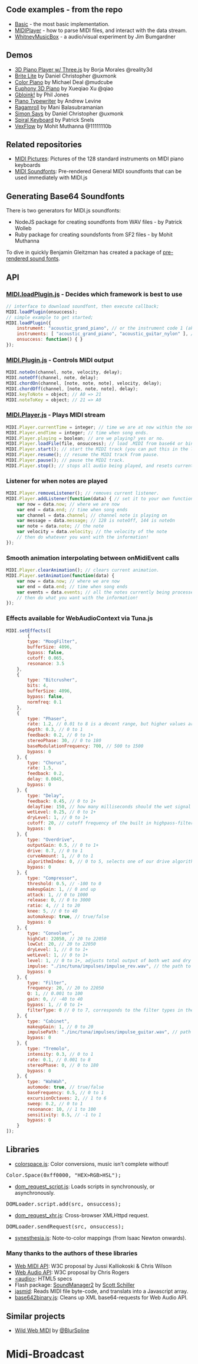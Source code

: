 ## Code examples - from the repo

* [Basic](./examples/Basic.html) - the most basic implementation.
* [MIDIPlayer](./examples/MIDIPlayer.html) - how to parse MIDI files, and interact with the data stream.
* [WhitneyMusicBox](./examples/WhitneyMusicBox.html) - a audio/visual experiment by Jim Bumgardner

## Demos

* [3D Piano Player w/ Three.js](http://www.rgba.org/r3d/3d-piano-player/) by Borja Morales @reality3d
* [Brite Lite](http://labs.uxmonk.com/brite-lite/) by Daniel Christopher @uxmonk
* [Color Piano](http://mudcu.be/piano) by Michael Deal @mudcube
* [Euphony 3D Piano](http://qiao.github.com/euphony/) by Xueqiao Xu @qiao
* [Gbloink!](http://gbloink.com/alpha/) by Phil Jones
* [Piano Typewriter](http://www.picatino.com/piano_typewriter/) by Andrew Levine
* [Ragamroll](http://online-compute.rhcloud.com/ragamroll/) by Mani Balasubramanian
* [Simon Says](http://labs.uxmonk.com/simon-says/) by Daniel Christopher @uxmonk
* [Spiral Keyboard](http://spiral.qet.me/) by Patrick Snels
* [VexFlow](http://my.vexflow.com/articles/53) by Mohit Muthanna @11111110b

## Related repositories

* [MIDI Pictures](https://github.com/andruo11/midi-pictures): Pictures of the 128 standard instruments on MIDI piano keyboards
* [MIDI Soundfonts](https://github.com/gleitz/midi-js-soundfonts): Pre-rendered General MIDI soundfonts that can be used immediately with MIDI.js

## Generating Base64 Soundfonts

There is two generators for MIDI.js soundfonts:

* NodeJS package for creating soundfonts from WAV files - by Patrick Wolleb
* Ruby package for creating soundsfonts from SF2 files - by Mohit Muthanna

To dive in quickly Benjamin Gleitzman has created a package of [pre-rendered sound fonts](https://github.com/gleitz/midi-js-soundfonts).

## API

### [MIDI.loadPlugin.js](./js/midi/loader.js) - Decides which framework is best to use

```javascript
// interface to download soundfont, then execute callback;
MIDI.loadPlugin(onsuccess);
// simple example to get started;
MIDI.loadPlugin({
    instrument: "acoustic_grand_piano", // or the instrument code 1 (aka the default)
    instruments: [ "acoustic_grand_piano", "acoustic_guitar_nylon" ], // or multiple instruments
    onsuccess: function() { }
});
```

### [MIDI.Plugin.js](./js/midi/plugin.webaudio.js) - Controls MIDI output

```javascript
MIDI.noteOn(channel, note, velocity, delay);
MIDI.noteOff(channel, note, delay);
MIDI.chordOn(channel, [note, note, note], velocity, delay);
MIDI.chordOff(channel, [note, note, note], delay);
MIDI.keyToNote = object; // A0 => 21
MIDI.noteToKey = object; // 21 => A0
```

### [MIDI.Player.js](./js/midi/player.js) - Plays MIDI stream

```javascript
MIDI.Player.currentTime = integer; // time we are at now within the song.
MIDI.Player.endTime = integer; // time when song ends.
MIDI.Player.playing = boolean; // are we playing? yes or no.
MIDI.Player.loadFile(file, onsuccess); // load .MIDI from base64 or binary XML request.
MIDI.Player.start(); // start the MIDI track (you can put this in the loadFile callback)
MIDI.Player.resume(); // resume the MIDI track from pause.
MIDI.Player.pause(); // pause the MIDI track.
MIDI.Player.stop(); // stops all audio being played, and resets currentTime to 0.
```

### Listener for when notes are played

```javascript
MIDI.Player.removeListener(); // removes current listener.
MIDI.Player.addListener(function(data) { // set it to your own function!
    var now = data.now; // where we are now
    var end = data.end; // time when song ends
    var channel = data.channel; // channel note is playing on
    var message = data.message; // 128 is noteOff, 144 is noteOn
    var note = data.note; // the note
    var velocity = data.velocity; // the velocity of the note
    // then do whatever you want with the information!
});
```

### Smooth animation interpolating between onMidiEvent calls

```javascript
MIDI.Player.clearAnimation(); // clears current animation.
MIDI.Player.setAnimation(function(data) {
    var now = data.now; // where we are now
    var end = data.end; // time when song ends
    var events = data.events; // all the notes currently being processed
    // then do what you want with the information!
});
```

### Effects available for WebAudioContext via Tuna.js

```javascript
MIDI.setEffects([
        {
 		type: "MoogFilter",
		bufferSize: 4096,
		bypass: false,
		cutoff: 0.065,
		resonance: 3.5
	},
	{
		type: "Bitcrusher",
		bits: 4,
		bufferSize: 4096,
		bypass: false,
		normfreq: 0.1
	},
	{
		type: "Phaser",
		rate: 1.2, // 0.01 to 8 is a decent range, but higher values are possible
		depth: 0.3, // 0 to 1
		feedback: 0.2, // 0 to 1+
		stereoPhase: 30, // 0 to 180
		baseModulationFrequency: 700, // 500 to 1500
		bypass: 0
	}, {
		type: "Chorus",
		rate: 1.5,
		feedback: 0.2,
		delay: 0.0045,
		bypass: 0
	}, {
		type: "Delay",
		feedback: 0.45, // 0 to 1+
		delayTime: 150, // how many milliseconds should the wet signal be delayed? 
		wetLevel: 0.25, // 0 to 1+
		dryLevel: 1, // 0 to 1+
		cutoff: 20, // cutoff frequency of the built in highpass-filter. 20 to 22050
		bypass: 0
	}, {
		type: "Overdrive",
		outputGain: 0.5, // 0 to 1+
		drive: 0.7, // 0 to 1
		curveAmount: 1, // 0 to 1
		algorithmIndex: 0, // 0 to 5, selects one of our drive algorithms
		bypass: 0
	}, {
		type: "Compressor",
		threshold: 0.5, // -100 to 0
		makeupGain: 1, // 0 and up
		attack: 1, // 0 to 1000
		release: 0, // 0 to 3000
		ratio: 4, // 1 to 20
		knee: 5, // 0 to 40
		automakeup: true, // true/false
		bypass: 0
	}, {
		type: "Convolver",
		highCut: 22050, // 20 to 22050
		lowCut: 20, // 20 to 22050
		dryLevel: 1, // 0 to 1+
		wetLevel: 1, // 0 to 1+
		level: 1, // 0 to 1+, adjusts total output of both wet and dry
		impulse: "./inc/tuna/impulses/impulse_rev.wav", // the path to your impulse response
		bypass: 0
	}, {
		type: "Filter",
		frequency: 20, // 20 to 22050
		Q: 1, // 0.001 to 100
		gain: 0, // -40 to 40
		bypass: 1, // 0 to 1+
		filterType: 0 // 0 to 7, corresponds to the filter types in the native filter node: lowpass, highpass, bandpass, lowshelf, highshelf, peaking, notch, allpass in that order
	}, {
		type: "Cabinet",
		makeupGain: 1, // 0 to 20
		impulsePath: "./inc/tuna/impulses/impulse_guitar.wav", // path to your speaker impulse
		bypass: 0
	}, {
		type: "Tremolo",
		intensity: 0.3, // 0 to 1
		rate: 0.1, // 0.001 to 8
		stereoPhase: 0, // 0 to 180
		bypass: 0
	}, {
		type: "WahWah",
		automode: true, // true/false
		baseFrequency: 0.5, // 0 to 1
		excursionOctaves: 2, // 1 to 6
		sweep: 0.2, // 0 to 1
		resonance: 10, // 1 to 100
		sensitivity: 0.5, // -1 to 1
		bypass: 0
	}
]);
```

## Libraries

* [colorspace.js](./examples/inc/colorspace.js): Color conversions, music isn&rsquo;t complete without!
<pre>Color.Space(0xff0000, "HEX>RGB>HSL");</pre>
* [dom_request_script.js](./js/util/dom_request_script.js): Loads scripts in synchronously, or asynchronously.
<pre>DOMLoader.script.add(src, onsuccess);</pre>
* [dom_request_xhr.js](./js/util/dom_request_xhr.js): Cross-browser XMLHttpd request.
<pre>DOMLoader.sendRequest(src, onsuccess);</pre>
* [synesthesia.js](./js/midi/synesthesia.js): Note-to-color mappings (from Isaac Newton onwards).

### Many thanks to the authors of these libraries

* [Web MIDI API](http://webaudio.github.io/web-midi-api/): W3C proposal by Jussi Kalliokoski & Chris Wilson
* [Web Audio API](https://dvcs.w3.org/hg/audio/raw-file/tip/webaudio/specification.html): W3C proposal by Chris Rogers
* [&lt;audio&gt;](http://dev.w3.org/html5/spec/Overview.html): HTML5 specs
* Flash package: [SoundManager2](http://www.schillmania.com/projects/soundmanager2/) by [Scott Schiller](http://schillmania.com)
* [jasmid](https://github.com/gasman/jasmid): Reads MIDI file byte-code, and translats into a Javascript array.
* [base642binary.js](http://blog.danguer.com/2011/10/24/base64-binary-decoding-in-javascript/): Cleans up XML base64-requests for Web Audio API.

## Similar projects
* [Wild Web MIDI](http://zz85.github.io/wild-web-midi/) by [@BlurSpline](https://twitter.com/BlurSpline)
# Midi-Broadcast
